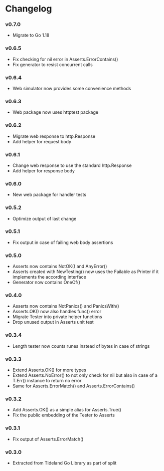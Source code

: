 # Changelog

### v0.7.0

- Migrate to Go 1.18

### v0.6.5

- Fix checking for nil error in Asserts.ErrorContains()
- Fix generator to resist concurrent calls

### v0.6.4

- Web simulator now provides some convenience methods

### v0.6.3

- Web package now uses httptest package

### v0.6.2

- Migrate web response to http.Response
- Add helper for request body

### v0.6.1

- Change web response to use the standard http.Response
- Add helper for response body

### v0.6.0

- New web package for handler tests

### v0.5.2

- Optimize output of last change

### v0.5.1

- Fix output in case of failing web body assertions

### v0.5.0

- Asserts now contains NotOK() and AnyError()
- Asserts created with NewTesting() now uses the Failable as Printer if
      it implements the according interface
- Generator now contains OneOf()

### v0.4.0

- Asserts now contains NotPanics() and PanicsWith()
- Asserts.OK() now also handles func() error
- Migrate Tester into private helper functions
- Drop unused output in Asserts unit test

### v0.3.4

- Length tester now counts runes instead of bytes in case of strings

### v0.3.3

- Extend Asserts.OK() for more types
- Extend Asserts.NoError() to not only check for nil but also in case
  of a T.Err() instance to return no error
- Same for Asserts.ErrorMatch() and Asserts.ErrorContains()

### v0.3.2

- Add Asserts.OK() as a simple alias for Asserts.True()
- Fix the public embedding of the Tester to Asserts

### v0.3.1

- Fix output of Asserts.ErrorMatch()

### v0.3.0

- Extracted from Tideland Go Library as part of split

